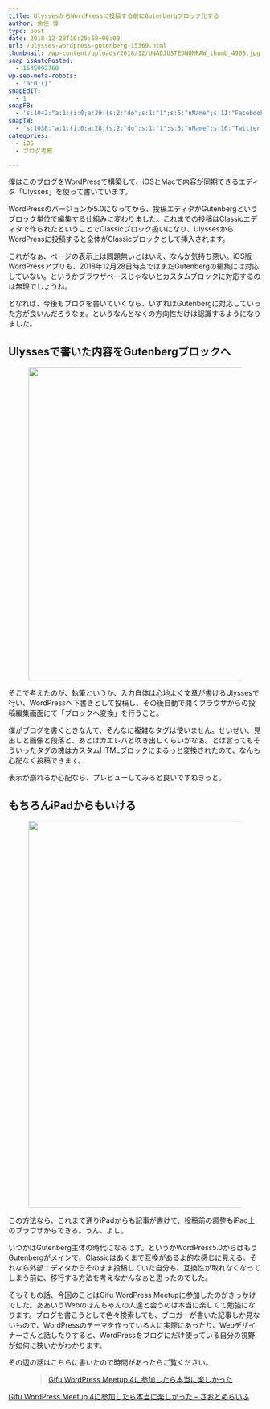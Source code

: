 ```yaml
---
title: UlyssesからWordPressに投稿する前にGutenbergブロック化する
author: 魚住 惇
type: post
date: 2018-12-28T10:25:58+00:00
url: /ulysses-wordpress-gutenberg-15369.html
thumbnail: /wp-content/uploads/2018/12/UNADJUSTEDNONRAW_thumb_4906.jpg
snap_isAutoPosted:
  - 1545992760
wp-seo-meta-robots:
  - 'a:0:{}'
snapEdIT:
  - 1
snapFB:
  - 's:1042:"a:1:{i:0;a:29:{s:2:"do";s:1:"1";s:5:"nName";s:11:"Facebook #0";s:9:"msgFormat";s:51:"ブログを更新しました！%TITLE% %SITENAME%";s:6:"appKey";s:35:"x5g9aw2d4v22454x2w294d444a4p2b4u2z2";s:6:"appSec";s:69:"d3h0au284x2i5b4s224h5e414a4p2m5z2y2u2k584x24474e4w2p2y2d4w244q2748484";s:8:"postType";s:1:"A";s:8:"apiToUse";s:4:"fbfb";s:7:"fltrsOn";i:0;s:5:"fltrs";a:0:{}s:7:"proxyOn";i:0;s:7:"useSURL";i:0;s:1:"v";i:350;s:3:"tpt";s:0:"";s:4:"pgID";s:15:"627487850654942";s:6:"imgUpl";s:1:"T";s:10:"riComments";i:0;s:12:"riCommentsAA";i:0;s:5:"proxy";a:2:{s:5:"proxy";s:0:"";s:2:"up";s:0:"";}s:9:"wpImgSize";s:4:"full";s:5:"glpid";s:0:"";s:4:"uMsg";s:0:"";s:11:"accessToken";s:175:"EAAMjGZBx2DIABAK9Shrq8A1facZBzmI7j4gQptvfrvrC0QRXFBjndKxoJdk1x3YCLY5zT01ivVoEhYZCv0wO4N4WlEb8wNRBgIgy8OvpQQfV1zmMs4Tfgs9r2rrWnoya0gsx9AgvoAlPCKCha6ZAYq5mszCg54MRDGptJQ0xegZDZD";s:8:"authUser";s:15:"627487850654942";s:12:"authUserName";s:10:"Jun Uozumi";s:9:"isAutoImg";s:1:"A";s:8:"imgToUse";s:0:"";s:9:"isAutoURL";s:1:"A";s:8:"urlToUse";s:0:"";s:4:"doFB";i:0;}}";'
snapTW:
  - 's:1038:"a:1:{i:0;a:28:{s:2:"do";s:1:"1";s:5:"nName";s:10:"Twitter #0";s:9:"msgFormat";s:40:"記事を書きました: %TITLE%  %URL%";s:6:"appKey";s:55:"x5g9a2494h465u554l434265454e306b4j4m474q3o3w5r4h3a3b4r3";s:6:"appSec";s:105:"d3h0ak37413l546f4u25615i4n4j3p4w384o305r3l336s5d4i4n4u3q354p3u2o4p433o50325b4m4f4r3s463t454y534r3s3l57406";s:7:"fltrsOn";i:0;s:5:"fltrs";a:0:{}s:7:"proxyOn";i:0;s:7:"useSURL";i:0;s:1:"v";i:350;s:5:"twURL";s:29:"https://twitter.com/jun3010me";s:11:"accessToken";s:50:"67790051-Zy1o3Z7D9ONCVqKqdP2QPAIhGVwkCADeltfZN9dth";s:14:"accessTokenSec";s:45:"k94u64BhC2TPT95vmy98nXsz1WUVhQEFSW2qnZM46Q5z1";s:5:"tw140";i:0;s:10:"riComments";i:0;s:11:"riCommentsM";i:0;s:12:"riCommentsAA";i:0;s:8:"attchImg";s:1:"1";s:9:"wpImgSize";s:4:"full";s:8:"isPosted";s:1:"1";s:4:"pgID";s:19:"1078597934621413376";s:7:"postURL";s:56:"https://twitter.com/jun3010me/status/1078597934621413376";s:5:"pDate";s:19:"2018-12-28 10:26:02";s:9:"isAutoImg";s:1:"A";s:8:"imgToUse";s:0:"";s:9:"isAutoURL";s:1:"A";s:8:"urlToUse";s:0:"";s:4:"doTW";i:0;}}";'
categories:
  - iOS
  - ブログ考察

---
```

僕はこのブログをWordPressで構築して、iOSとMacで内容が同期できるエディタ「Ulysses」を使って書いています。

WordPressのバージョンが5.0になってから、投稿エディタがGutenbergというブロック単位で編集する仕組みに変わりました。これまでの投稿はClassicエディタで作られたということでClassicブロック扱いになり、UlyssesからWordPressに投稿すると全体がClassicブロックとして挿入されます。

これがなぁ、ページの表示上は問題無いとはいえ、なんか気持ち悪い。iOS版WordPressアプリも、2018年12月28日時点ではまだGutenbergの編集には対応していない。というかブラウザベースじゃないとカスタムブロックに対応するのは無理でしょうね。

となれば、今後もブログを書いていくなら、いずれはGutenbergに対応していった方が良いんだろうなぁ。というなんとなくの方向性だけは認識するようになりました。

## Ulyssesで書いた内容をGutenbergブロックへ
<figure class="wp-block-image">

<img decoding="async" loading="lazy" width="1264" height="622" src="/wp-content/uploads/2018/12/UNADJUSTEDNONRAW_thumb_4907.jpg" alt="" class="wp-image-15366"  sizes="(max-width: 1264px) 100vw, 1264px" /> </figure> 

そこで考えたのが、執筆というか、入力自体は心地よく文章が書けるUlyssesで行い、WordPressへ下書きとして投稿し、その後自動で開くブラウザからの投稿編集画面にて「ブロックへ変換」を行うこと。

僕がブログを書くときなんて、そんなに複雑なタグは使いません。せいぜい、見出しと画像と段落と、あとはカエレバと吹き出しくらいかなぁ。とは言ってもそういったタグの塊はカスタムHTMLブロックにまるっと変換されたので、なんも心配なく投稿できます。

表示が崩れるか心配なら、プレビューしてみると良いですねきっと。

## もちろんiPadからもいける
<figure class="wp-block-image">

<img decoding="async" loading="lazy" width="1024" height="768" src="/wp-content/uploads/2018/12/UNADJUSTEDNONRAW_thumb_4908.jpg" alt="" class="wp-image-15367"  sizes="(max-width: 1024px) 100vw, 1024px" /> </figure> 

この方法なら、これまで通りiPadからも記事が書けて、投稿前の調整もiPad上のブラウザからできる。うん、よし。

いつかはGutenberg主体の時代になるはず。というかWordPress5.0からはもうGutenbergがメインで、Classicはあくまで互換があるよ的な感じに見える。それなら外部エディタからそのまま投稿していた自分も、互換性が取れなくなってしまう前に、移行する方法を考えなかんなぁと思ったのでした。

そもそもの話、今回のことはGifu WordPress Meetupに参加したのがきっかけでした。ああいうWebのほんちゃんの人達と会うのは本当に楽しくて勉強になります。ブログを書こうとして色々検索しても、ブロガーが書いた記事しか見ないもので、WordPressのテーマを作っている人に実際にあったり、Webデザイナーさんと話したりすると、WordPressをブログにだけ使っている自分の視野が如何に狭いかがわかります。

その辺の話はこちらに書いたので時間があったらご覧ください。<figure class="wp-block-embed is-type-rich is-provider-wp-oembed-blog-card-handler">

<div class="wp-block-embed__wrapper">
  <blockquote class="wp-embedded-content" data-secret="Esg3zHiytK">
    <a href="http://jun3010.me/gifu-wordpress-meetup-4-15236.html">Gifu WordPress Meetup 4に参加したら本当に楽しかった</a>
  </blockquote>
</div></figure> 

<a href="http://jun3010.me/gifu-wordpress-meetup-4-15236.html" target="_blank" rel="noopener">Gifu WordPress Meetup 4に参加したら本当に楽しかった – さおとめらいふ</a>